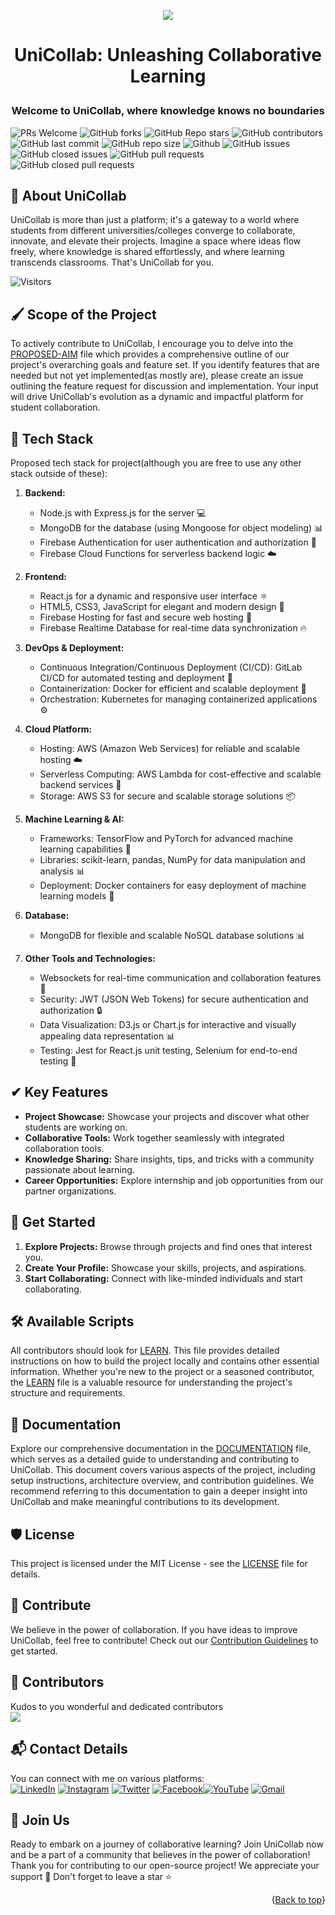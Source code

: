 <p align="center">
  <img src="Unicollab.png">
</p>
<h1><p align="center">UniCollab: Unleashing Collaborative Learning</p></h1>
<h3><p align="center">Welcome to UniCollab, where knowledge knows no boundaries</h3></p>

![PRs Welcome](https://img.shields.io/badge/PRs-welcome-cyan.svg?style=badge&color=cyan&logo=openai)
![GitHub forks](https://img.shields.io/github/forks/SUGAM-ARORA/Unicollab?style=badge&color=cyan&logo=openai)
![GitHub Repo stars](https://img.shields.io/github/stars/SUGAM-ARORA/Unicollab?style=badge&color=cyan&logo=openai)
![GitHub contributors](https://img.shields.io/github/contributors/SUGAM-ARORA/Unicollab?style=badge&color=cyan&logo=openai)
![GitHub last commit](https://img.shields.io/github/last-commit/SUGAM-ARORA/Unicollab?style=badge&color=cyan&logo=openai)
![GitHub repo size](https://img.shields.io/github/repo-size/SUGAM-ARORA/Unicollab?style=badge&color=cyan&logo=openai)
![Github](https://img.shields.io/github/license/SUGAM-ARORA/Unicollab?style=badge&color=cyan&logo=openai)
![GitHub issues](https://img.shields.io/github/issues/SUGAM-ARORA/Unicollab?style=badge&color=cyan&logo=openai)
![GitHub closed issues](https://img.shields.io/github/issues-closed-raw/SUGAM-ARORA/Unicollab?style=badge&color=cyan&logo=openai)
![GitHub pull requests](https://img.shields.io/github/issues-pr/SUGAM-ARORA/Unicollab?style=badge&color=cyan&logo=openai)
![GitHub closed pull requests](https://img.shields.io/github/issues-pr-closed/SUGAM-ARORA/Unicollab?style=badge&color=cyan&logo=openai)

## 👋 About UniCollab 

UniCollab is more than just a platform; it's a gateway to a world where students from different universities/colleges converge to collaborate, innovate, and elevate their projects. Imagine a space where ideas flow freely, where knowledge is shared effortlessly, and where learning transcends classrooms. That's UniCollab for you.

![Visitors](https://api.visitorbadge.io/api/visitors?path=SUGAM-ARORA/Unicollab%20&style=badge&logo=openai)

## 🖌️ Scope of the Project 

To actively contribute to UniCollab, I encourage you to delve into the [PROPOSED-AIM](AIM_OF_THIS_PROJECT.md) file which provides a comprehensive outline of our project's overarching goals and feature set. If you identify features that are needed but not yet implemented(as mostly are), please create an issue outlining the feature request for discussion and implementation. Your input will drive UniCollab's evolution as a dynamic and impactful platform for student collaboration.

## 🔄 Tech Stack

Proposed tech stack for project(although you are free to use any other stack outside of these):

1. **Backend:**
   - Node.js with Express.js for the server 💻
   - MongoDB for the database (using Mongoose for object modeling) 📊
   - Firebase Authentication for user authentication and authorization 🔐
   - Firebase Cloud Functions for serverless backend logic ☁️

2. **Frontend:**
   - React.js for a dynamic and responsive user interface ⚛️
   - HTML5, CSS3, JavaScript for elegant and modern design 🎨
   - Firebase Hosting for fast and secure web hosting 🚀
   - Firebase Realtime Database for real-time data synchronization 🔥

3. **DevOps & Deployment:**
   - Continuous Integration/Continuous Deployment (CI/CD): GitLab CI/CD for automated testing and deployment 🔄
   - Containerization: Docker for efficient and scalable deployment 🐳
   - Orchestration: Kubernetes for managing containerized applications ⚙️

4. **Cloud Platform:**
   - Hosting: AWS (Amazon Web Services) for reliable and scalable hosting ☁️
   - Serverless Computing: AWS Lambda for cost-effective and scalable backend services 🚀
   - Storage: AWS S3 for secure and scalable storage solutions 📦

5. **Machine Learning & AI:**
   - Frameworks: TensorFlow and PyTorch for advanced machine learning capabilities 🧠
   - Libraries: scikit-learn, pandas, NumPy for data manipulation and analysis 📊
   - Deployment: Docker containers for easy deployment of machine learning models 🐳

6. **Database:**
   - MongoDB for flexible and scalable NoSQL database solutions 📊

7. **Other Tools and Technologies:**
   - Websockets for real-time communication and collaboration features 🔄
   - Security: JWT (JSON Web Tokens) for secure authentication and authorization 🔒
   - Data Visualization: D3.js or Chart.js for interactive and visually appealing data representation 📊
   - Testing: Jest for React.js unit testing, Selenium for end-to-end testing 🧪

## ✔ Key Features

- **Project Showcase:** Showcase your projects and discover what other students are working on.
- **Collaborative Tools:** Work together seamlessly with integrated collaboration tools.
- **Knowledge Sharing:** Share insights, tips, and tricks with a community passionate about learning.
- **Career Opportunities:** Explore internship and job opportunities from our partner organizations.

## 🚀 Get Started

1. **Explore Projects:** Browse through projects and find ones that interest you.
2. **Create Your Profile:** Showcase your skills, projects, and aspirations.
3. **Start Collaborating:** Connect with like-minded individuals and start collaborating.

## 🛠️ Available Scripts

All contributors should look for [LEARN](LEARN.md). This file provides detailed instructions on how to build the project locally and contains other essential information. Whether you're new to the project or a seasoned contributor, the [LEARN](LEARN.md) file is a valuable resource for understanding the project's structure and requirements. 

## 📄 Documentation

Explore our comprehensive documentation in the [DOCUMENTATION](Documentation.md) file, which serves as a detailed guide to understanding and contributing to UniCollab. This document covers various aspects of the project, including setup instructions, architecture overview, and contribution guidelines. We recommend referring to this documentation to gain a deeper insight into UniCollab and make meaningful contributions to its development.

## 🛡️ License

This project is licensed under the MIT License - see the [LICENSE](LICENSE) file for details.

## 🌱 Contribute

We believe in the power of collaboration. If you have ideas to improve UniCollab, feel free to contribute! Check out our [Contribution Guidelines](CONTRIBUTING.md) to get started.

## 🤝 Contributors 
Kudos to you wonderful and dedicated contributors <br>
<a href="https://github.com/SUGAM-ARORA/UniCollab/graphs/contributors">
  <img src="https://contrib.rocks/image?repo=SUGAM-ARORA/UniCollab" />
</a>

## 📬 Contact Details

You can connect with me on various platforms:<br>
[![LinkedIn](https://img.shields.io/badge/LinkedIn-%230077B5.svg?logo=linkedin&logoColor=white)](https://linkedin.com/in/sugam-arora-117265142) [![Instagram](https://img.shields.io/badge/Instagram-%23E4405F.svg?logo=Instagram&logoColor=white)](https://instagram.com/sugam.arora.393?utm_source=qr&igshid=MzNlNGNkZWQ4Mg%3D%3D) [![Twitter](https://img.shields.io/badge/Twitter-%231DA1F2.svg?logo=Twitter&logoColor=white)](https://twitter.com/SugamArora14) [![Facebook](https://img.shields.io/badge/Facebook-%231877F2.svg?logo=Facebook&logoColor=white)](https://facebook.com/sugam.arora.393)[![YouTube](https://img.shields.io/badge/YouTube-%23FF0000.svg?logo=YouTube&logoColor=white)](https://youtube.com/@sugamarora5997)
[![Gmail](https://img.shields.io/badge/Gmail-%23FFFFFF.svg?logo=gmail&logoColor=red)](mailto:sugam.arora23@gmail.com)

## 🌟 Join Us 

Ready to embark on a journey of collaborative learning? Join UniCollab now and be a part of a community that believes in the power of collaboration!
Thank you for contributing to our open-source project! We appreciate your support 🚀
Don't forget to leave a star ⭐


<p align="right">{<a href="#top">Back to top</a>}</p>